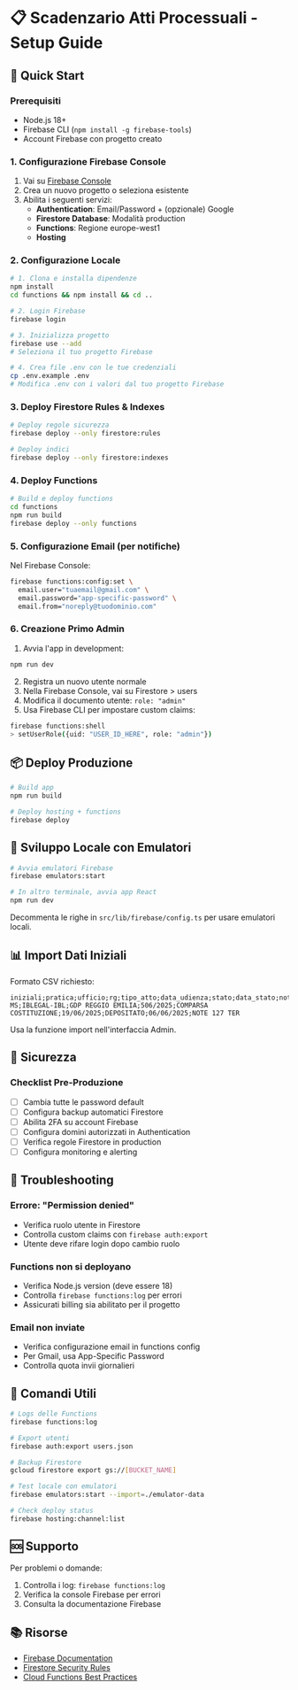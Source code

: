 # 📋 Scadenzario Atti Processuali - Setup Guide

## 🚀 Quick Start

### Prerequisiti
- Node.js 18+
- Firebase CLI (`npm install -g firebase-tools`)
- Account Firebase con progetto creato

### 1. Configurazione Firebase Console

1. Vai su [Firebase Console](https://console.firebase.google.com)
2. Crea un nuovo progetto o seleziona esistente
3. Abilita i seguenti servizi:
   - **Authentication**: Email/Password + (opzionale) Google
   - **Firestore Database**: Modalità production
   - **Functions**: Regione europe-west1
   - **Hosting**

### 2. Configurazione Locale

```bash
# 1. Clona e installa dipendenze
npm install
cd functions && npm install && cd ..

# 2. Login Firebase
firebase login

# 3. Inizializza progetto
firebase use --add
# Seleziona il tuo progetto Firebase

# 4. Crea file .env con le tue credenziali
cp .env.example .env
# Modifica .env con i valori dal tuo progetto Firebase
```

### 3. Deploy Firestore Rules & Indexes

```bash
# Deploy regole sicurezza
firebase deploy --only firestore:rules

# Deploy indici
firebase deploy --only firestore:indexes
```

### 4. Deploy Functions

```bash
# Build e deploy functions
cd functions
npm run build
firebase deploy --only functions
```

### 5. Configurazione Email (per notifiche)

Nel Firebase Console:
```bash
firebase functions:config:set \
  email.user="tuaemail@gmail.com" \
  email.password="app-specific-password" \
  email.from="noreply@tuodominio.com"
```

### 6. Creazione Primo Admin

1. Avvia l'app in development:
```bash
npm run dev
```

2. Registra un nuovo utente normale
3. Nella Firebase Console, vai su Firestore > users
4. Modifica il documento utente: `role: "admin"`
5. Usa Firebase CLI per impostare custom claims:
```bash
firebase functions:shell
> setUserRole({uid: "USER_ID_HERE", role: "admin"})
```

## 📦 Deploy Produzione

```bash
# Build app
npm run build

# Deploy hosting + functions
firebase deploy
```

## 🔧 Sviluppo Locale con Emulatori

```bash
# Avvia emulatori Firebase
firebase emulators:start

# In altro terminale, avvia app React
npm run dev
```

Decommenta le righe in `src/lib/firebase/config.ts` per usare emulatori locali.

## 📊 Import Dati Iniziali

Formato CSV richiesto:
```csv
iniziali;pratica;ufficio;rg;tipo_atto;data_udienza;stato;data_stato;note
MS;IBLEGAL-IBL;GDP REGGIO EMILIA;506/2025;COMPARSA COSTITUZIONE;19/06/2025;DEPOSITATO;06/06/2025;NOTE 127 TER
```

Usa la funzione import nell'interfaccia Admin.

## 🔐 Sicurezza

### Checklist Pre-Produzione
- [ ] Cambia tutte le password default
- [ ] Configura backup automatici Firestore
- [ ] Abilita 2FA su account Firebase
- [ ] Configura domini autorizzati in Authentication
- [ ] Verifica regole Firestore in production
- [ ] Configura monitoring e alerting

## 🐛 Troubleshooting

### Errore: "Permission denied"
- Verifica ruolo utente in Firestore
- Controlla custom claims con `firebase auth:export`
- Utente deve rifare login dopo cambio ruolo

### Functions non si deployano
- Verifica Node.js version (deve essere 18)
- Controlla `firebase functions:log` per errori
- Assicurati billing sia abilitato per il progetto

### Email non inviate
- Verifica configurazione email in functions config
- Per Gmail, usa App-Specific Password
- Controlla quota invii giornalieri

## 📝 Comandi Utili

```bash
# Logs delle Functions
firebase functions:log

# Export utenti
firebase auth:export users.json

# Backup Firestore
gcloud firestore export gs://[BUCKET_NAME]

# Test locale con emulatori
firebase emulators:start --import=./emulator-data

# Check deploy status
firebase hosting:channel:list
```

## 🆘 Supporto

Per problemi o domande:
1. Controlla i log: `firebase functions:log`
2. Verifica la console Firebase per errori
3. Consulta la documentazione Firebase

## 📚 Risorse

- [Firebase Documentation](https://firebase.google.com/docs)
- [Firestore Security Rules](https://firebase.google.com/docs/firestore/security/get-started)
- [Cloud Functions Best Practices](https://firebase.google.com/docs/functions/tips)